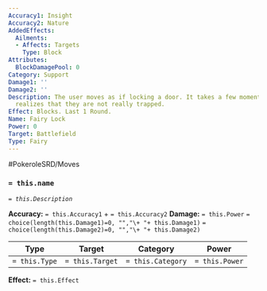 ```yaml
---
Accuracy1: Insight
Accuracy2: Nature
AddedEffects:
  Ailments:
  - Affects: Targets
    Type: Block
Attributes:
  BlockDamagePool: 0
Category: Support
Damage1: ''
Damage2: ''
Description: The user moves as if locking a door. It takes a few moments before everyone
  realizes that they are not really trapped.
Effect: Blocks. Last 1 Round.
Name: Fairy Lock
Power: 0
Target: Battlefield
Type: Fairy
---
```


#PokeroleSRD/Moves

### `= this.name`
*`= this.Description`*

**Accuracy:** `= this.Accuracy1` + `= this.Accuracy2`
**Damage:** `= this.Power` `= choice(length(this.Damage1)=0, "","\+ "+ this.Damage1)` `= choice(length(this.Damage2)=0, "","\+ "+ this.Damage2)`

| Type          | Target          | Category          | Power          |
| ------------- | --------------- | ----------------  | -------------- |
| `= this.Type` | `= this.Target` | `= this.Category` | `= this.Power` | 

**Effect:** `= this.Effect`